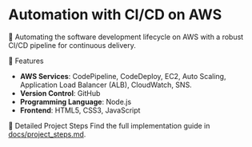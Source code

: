 # Automation with CI/CD on AWS

🚀 Automating the software development lifecycle on AWS with a robust CI/CD pipeline for continuous delivery.

🌟 Features
- **AWS Services**: CodePipeline, CodeDeploy, EC2, Auto Scaling, Application Load Balancer (ALB), CloudWatch, SNS.
- **Version Control**: GitHub
- **Programming Language**: Node.js
- **Frontend**: HTML5, CSS3, JavaScript

📖 Detailed Project Steps
Find the full implementation guide in [docs/project_steps.md](docs/project_steps.md).
